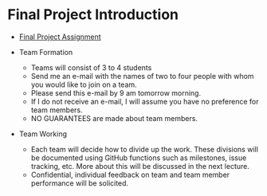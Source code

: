 # Final Project Introduction

* [Final Project Assignment](../Assignments/final_image_processor.md)

* Team Formation
  + Teams will consist of 3 to 4 students
  + Send me an e-mail with the names of two to four people with whom you would
    like to join on a team.
  + Please send this e-mail by 9 am tomorrow morning.
  + If I do not receive an e-mail, I will assume you have no preference for 
    team members.
  + NO GUARANTEES are made about team members. 

* Team Working
  + Each team will decide how to divide up the work.  These divisions will be
    documented using GitHub functions such as milestones, issue tracking, etc.
    More about this will be discussed in the next lecture.
  + Confidential, individual feedback on team and team member performance will 
    be solicited. 



